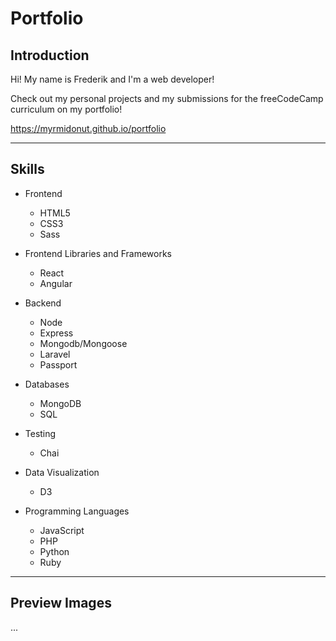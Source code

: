 # Portfolio

## Introduction

Hi! My name is Frederik and I'm a web developer!

Check out my personal projects and my submissions for the freeCodeCamp curriculum on my portfolio!

https://myrmidonut.github.io/portfolio

***

## Skills
* Frontend
   * HTML5
   * CSS3
   * Sass

* Frontend Libraries and Frameworks
   * React
   * Angular

* Backend
   * Node
   * Express
   * Mongodb/Mongoose
   * Laravel
   * Passport

* Databases
   * MongoDB
   * SQL

* Testing
   * Chai

* Data Visualization
   * D3

* Programming Languages
   * JavaScript
   * PHP
   * Python
   * Ruby

***

## Preview Images
...
[](readme_images/)
